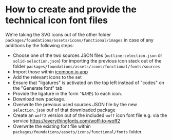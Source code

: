 # How to create and provide the technical icon font files

We're taking the SVG icons out of the other folder `packages/foundations/assets/icons/functional/images` in case of any additions by the following steps:

-   Choose one of the two sources JSON files (`outline-selection.json` or `solid-selection.json`) for importing the previous icon stack out of the folder `packages/foundations/assets/icons/functional/fonts/sources`
-   Import those within [icomoon.io app](https://icomoon.io/app/#/select)
-   Add the relevant icons to the set
-   Ensure that "ligatures" is activated on the top left instead of "codes" on the "Generate font" tab
-   Provide the ligature in the form `^NAME$` to each icon.
-   Download new package.
-   Overwrite the previous used sources JSON file by the new `selection.json` ouf of that downloaded package
-   Create an `woff2` version out of the included `woff` icon font file e.g. via the service <https://everythingfonts.com/woff-to-woff2>
-   Overwrite the existing font file within `packages/foundations/assets/icons/functional/fonts` folder.
